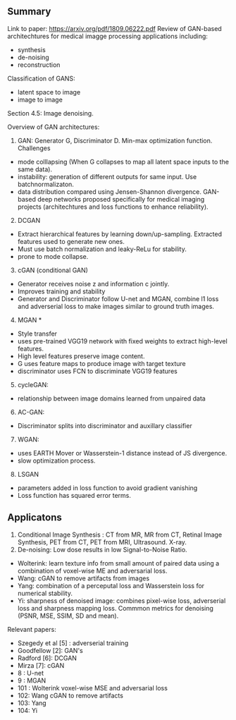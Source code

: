 ## Summary
Link to paper: https://arxiv.org/pdf/1809.06222.pdf
Review of GAN-based architechtures for medical imagge processing applications including:
- synthesis
- de-noising
- reconstruction

Classification of GANS:
- latent space to image
- image to image

Section 4.5: Image denoising.

Overview of GAN architectures:
1. GAN: Generator G, Discriminator D. Min-max optimization function. 
Challenges
- mode colllapsing (When G collapses to map all latent space inputs to the same data).
- instability: generation of different outputs for same input. Use batchnormalizaton.
- data distribution compared using Jensen-Shannon divergence.
GAN-based deep networks proposed specifically for medical imaging projects (architechtures and loss functions to enhance reliability).
2. DCGAN
- Extract hierarchical features by learning down/up-sampling. Extracted features used to generate new ones.
- Must use batch normalization and leaky-ReLu for stability.
- prone to mode collapse.
3. cGAN (conditional GAN)
- Generator receives noise z and information c jointly. 
- Improves training and stability
- Generator and Discriminator follow U-net and MGAN, combine l1 loss and adverserial loss to make images similar to ground truth images.
4. MGAN *
- Style transfer
- uses pre-trained VGG19 network with fixed weights to extract high-level features. 
- High level features preserve image content.
- G uses feature maps to produce image with target texture
- discriminator uses FCN to discriminate VGG19 features
5. cycleGAN:
- relationship between image domains learned from unpaired data
6. AC-GAN:
- Discriminator splits into discriminator and auxillary classifier 
7. WGAN:
- uses EARTH Mover or Wasserstein-1 distance instead of JS divergence.
- slow optimization process.
8. LSGAN
- parameters added in loss function to avoid gradient vanishing
- Loss function has squared error terms.


## Applicatons
1. Conditional Image Synthesis : CT from MR, MR from CT, Retinal Image Synthesis, PET from CT, PET from MRI, Ultrasound.
X-ray. 
2. De-noising: Low dose results in low Signal-to-Noise Ratio. 
- Wolterink: learn texture info from small amount of paired data using a combination of voxel-wise ME and adversarial loss. 
- Wang: cGAN to remove artifacts from images
- Yang: combination of a perceputal loss and Wasserstein loss for numerical stability.
- Yi: sharpness of denoised image: combines pixel-wise loss, adverserial loss and sharpness mapping loss.
Commmon metrics for denoising (PSNR, MSE, SSIM, SD and mean).


Relevant papers:
- Szegedy et al [5] : adverserial training
- Goodfellow [2]: GAN's
- Radford [6]: DCGAN 
- Mirza [7]: cGAN
- 8 : U-net
- 9 : MGAN
- 101 : Wolterink voxel-wise MSE and adversarial loss
- 102: Wang cGAN to remove artifacts
- 103: Yang 
- 104: Yi

